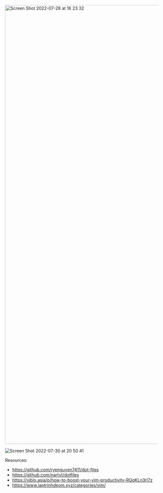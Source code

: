 
<img width="1440" alt="Screen Shot 2022-07-28 at 16 23 32" src="https://user-images.githubusercontent.com/55375876/181916036-8da2250b-a00b-432d-94bf-e08c87233bed.png">

![Screen Shot 2022-07-30 at 20 50 41](https://user-images.githubusercontent.com/55375876/181917434-9938ffdf-fd8f-4924-a07c-f84429de4198.png)

Resources:
- https://github.com/ryenguyen7411/dot-files
- https://github.com/nartvt/dotfiles
- https://viblo.asia/p/how-to-boost-your-vim-productivity-RQqKLn3rl7z
- https://www.laptrinhdeom.xyz/categories/vim/

